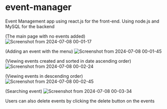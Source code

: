 # event-manager
Event Management app using react.js for the front-end. Using node.js and MySQL for the backend

(The main page with no events added)
![Screenshot from 2024-07-08 00-01-17](https://github.com/juniortmitchell/event-manager/assets/116076282/f69ae912-d510-40ec-a95a-f797e9f35616)

(Adding an event with the menu)
![Screenshot from 2024-07-08 00-01-45](https://github.com/juniortmitchell/event-manager/assets/116076282/69a24773-5b36-4bb9-8ee6-2ff9b5add572)

(Viewing events created and sorted in date ascending order)
![Screenshot from 2024-07-08 00-02-24](https://github.com/juniortmitchell/event-manager/assets/116076282/e84dc41a-9b24-4b98-93b3-1828d6adc239)

(Viewing events in descending order)
![Screenshot from 2024-07-08 00-02-45](https://github.com/juniortmitchell/event-manager/assets/116076282/f40a6b5f-9b20-44e0-ac0c-ed777e742a8f)

(Searching event)
![Screenshot from 2024-07-08 00-03-34](https://github.com/juniortmitchell/event-manager/assets/116076282/4fc735a5-acad-44e5-85c1-b893223ca935)

Users can also delete events by clicking the delete button on the events


